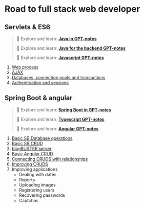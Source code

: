 # Road to full stack web developer

## Servlets & ES6

>
> :red_circle: Explore and learn: [**Java in GPT-notes**](../java/index.md)
>
> :red_circle: Explore and learn: [**Java for the backend GPT-notes**](../java4backend/index.md)
>
> :red_circle: Explore and learn: [**Javascript GPT-notes**](../javascript/index.md)
>

1. [Web process](process.md)
2. [AJAX](ajax.md)
3. [Databases, connection pools and transactions](databases.md)
4. [Authentication and sessions](auth.md)

## Spring Boot & angular

>
> :red_circle: Explore and learn: [**Spring Boot in GPT-notes**](../springboot/index.md)
>
> :red_circle: Explore and learn: [**Typescript GPT-notes**](../typescript/index.md)
>
> :red_circle: Explore and learn: [**Angular GPT-notes**](../angular/index.md)
>

1. [Basic SB Database operations](sb-db-basic.md)
2. [Basic SB CRUD](sb-crud.md)
3. [blogBUSTER server](blogbuster.md)
4. [Basic Angular CRUD](angular-crud.md)
5. [Connecting CRUDS with relationships](cruds.md)
6. [Improving CRUDS](icruds.md)
7. Improving applications
   - Dealing with dates
   - Reports
   - Uploading images
   - Registering users
   - Recovering passwords
   - Captchas
